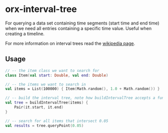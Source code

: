 # orx-interval-tree

For querying a data set containing time segments (start time and end time)
when we need all entries containing a specific time value. Useful when creating a timeline.

For more information on interval trees read the [wikipedia page](https://en.wikipedia.org/wiki/Interval_tree).

## Usage

```kotlin
// -- the item class we want to search for
class Item(val start: Double, val end: Double)

// -- the items we want to search in
val items = List(100000) { Item(Math.random(), 1.0 + Math.random()) }

// -- build the interval tree, note how buildIntervalTree accepts a function that returns the start and end of the interval.
val tree = buildIntervalTree(items) {
    Pair(it.start, it.end)
}

// -- search for all items that intersect 0.05
val results = tree.queryPoint(0.05)
```


